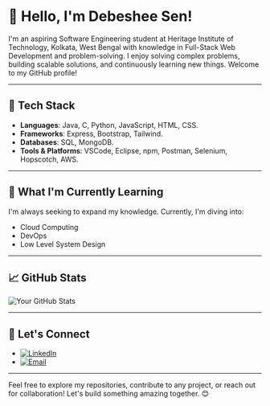 # 👋 Hello, I'm Debeshee Sen!

I'm an aspiring Software Engineering student at Heritage Institute of Technology, Kolkata, West Bengal with knowledge in Full-Stack Web Development and problem-solving. I enjoy solving complex problems, building scalable solutions, and continuously learning new things. Welcome to my GitHub profile!

---

## 🔧 Tech Stack

- **Languages**: Java, C, Python, JavaScript, HTML, CSS.
- **Frameworks**: Express, Bootstrap, Tailwind.
- **Databases**: SQL, MongoDB.
- **Tools & Platforms**: VSCode, Eclipse, npm, Postman, Selenium, Hopscotch, AWS.

---

## 🌱 What I'm Currently Learning

I'm always seeking to expand my knowledge. Currently, I'm diving into:

- Cloud Computing
- DevOps
- Low Level System Design

---

## 📈 GitHub Stats

![Your GitHub Stats](https://github-readme-stats.vercel.app/api?username=DebesheeSen&show_icons=true&theme=midnight-purple)

---

## 💬 Let's Connect

- [![LinkedIn](https://img.shields.io/badge/LinkedIn-0077B5?style=for-the-badge&logo=linkedin&logoColor=white)](https://www.linkedin.com/in/debeshee-sen-31857527a/)
- [![Email](https://img.shields.io/badge/Gmail-D14836?style=for-the-badge&logo=gmail&logoColor=white)](mailto:debeshee05@gmail.com)

---

Feel free to explore my repositories, contribute to any project, or reach out for collaboration! Let's build something amazing together. 😊

